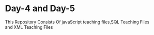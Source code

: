 # Day-4 and Day-5
This Repository Consists Of javaScript teaching files,SQL Teaching Files and XML Teaching Files
